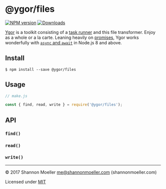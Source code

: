 # @ygor/files

[![NPM version][npm-img]][npm-url] [![Downloads][downloads-img]][npm-url]

[Ygor](http://npm.im/ygor) is a toolkit consisting of a [task runner](http://npm.im/@ygor/tasks) and this file transformer. Enjoy as a whole or a la carte. Leaning heavily on [promises](https://developer.mozilla.org/en-US/docs/Web/JavaScript/Guide/Using_promises), Ygor works wonderfully with [`async` and `await`](https://developer.mozilla.org/en-US/docs/Web/JavaScript/Reference/Statements/async_function) in Node.js 8 and above.

## Install

```
$ npm install --save @ygor/files
```

## Usage

```js
// make.js

const { find, read, write } = require('@ygor/files');
```

## API

### `find()`

### `read()`

### `write()`

----

© 2017 Shannon Moeller <me@shannonmoeller.com> (shannonmoeller.com)

Licensed under [MIT](http://shannonmoeller.com/mit.txt)

[downloads-img]: http://img.shields.io/npm/dm/@ygor/files.svg?style=flat-square
[npm-img]:       http://img.shields.io/npm/v/@ygor/files.svg?style=flat-square
[npm-url]:       https://npmjs.org/package/@ygor/files
